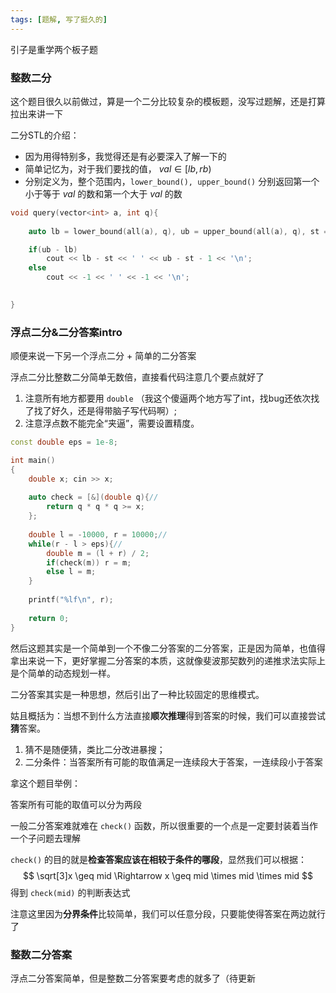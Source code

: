```yaml
---
tags: [题解, 写了挺久的]
---
```






引子是重学两个板子题



### 整数二分

这个题目很久以前做过，算是一个二分比较复杂的模板题，没写过题解，还是打算拉出来讲一下







二分STL的介绍：

- 因为用得特别多，我觉得还是有必要深入了解一下的
- 简单记忆为，对于我们要找的值， $val \in [lb, rb)$ 
- 分别定义为，整个范围内，`lower_bound(), upper_bound()` 分别返回第一个小于等于 $val$ 的数和第一个大于 $val$ 的数



```c++
void query(vector<int> a, int q){
    
    auto lb = lower_bound(all(a), q), ub = upper_bound(all(a), q), st = a.begin();

    if(ub - lb)
        cout << lb - st << ' ' << ub - st - 1 << '\n';
    else 
        cout << -1 << ' ' << -1 << '\n';

    
}
```





### 浮点二分&二分答案intro

顺便来说一下另一个浮点二分 + 简单的二分答案



浮点二分比整数二分简单无数倍，直接看代码注意几个要点就好了

1. 注意所有地方都要用 `double` （我这个傻逼两个地方写了int，找bug还依次找了找了好久，还是得带脑子写代码啊）;
2. 注意浮点数不能完全“夹逼”，需要设置精度。

```c++
const double eps = 1e-8;

int main()
{
    double x; cin >> x;
    
    auto check = [&](double q){//
        return q * q * q >= x;
    };
    
    double l = -10000, r = 10000;//
    while(r - l > eps){//
        double m = (l + r) / 2;
        if(check(m)) r = m;
        else l = m;
    }
    
    printf("%lf\n", r);
    
    return 0;
}

```



然后这题其实是一个简单到一个不像二分答案的二分答案，正是因为简单，也值得拿出来说一下，更好掌握二分答案的本质，这就像斐波那契数列的递推求法实际上是个简单的动态规划一样。



二分答案其实是一种思想，然后引出了一种比较固定的思维模式。



姑且概括为：当想不到什么方法直接**顺次推理**得到答案的时候，我们可以直接尝试**猜**答案。

1. 猜不是随便猜，类比二分改进暴搜；
2. 二分条件：当答案所有可能的取值满足一连续段大于答案，一连续段小于答案



拿这个题目举例：

答案所有可能的取值可以分为两段

一般二分答案难就难在 `check()` 函数，所以很重要的一个点是一定要封装着当作一个子问题去理解

`check()` 的目的就是**检查答案应该在相较于条件的哪段**，显然我们可以根据：
$$
\sqrt[3]x \geq mid \Rightarrow x \geq mid \times mid \times mid
$$
得到 `check(mid)` 的判断表达式

注意这里因为**分界条件**比较简单，我们可以任意分段，只要能使得答案在两边就行了



### 整数二分答案

浮点二分答案简单，但是整数二分答案要考虑的就多了（待更新
